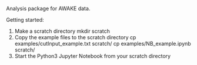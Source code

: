 Analysis package for AWAKE data.

Getting started:
1. Make a scratch directory
   mkdir scratch
2. Copy the example files to the scratch directory
   cp examples/cutInput_example.txt scratch/
   cp examples/NB_example.ipynb scratch/
3. Start the Python3 Jupyter Notebook from your scratch directory

